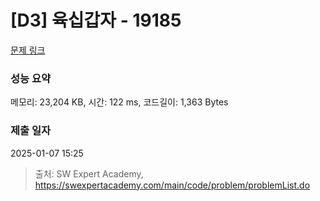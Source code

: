 # [D3] 육십갑자 - 19185 

[문제 링크](https://swexpertacademy.com/main/code/problem/problemDetail.do?contestProbId=AYzIZNkq-v4DFAQ9) 

### 성능 요약

메모리: 23,204 KB, 시간: 122 ms, 코드길이: 1,363 Bytes

### 제출 일자

2025-01-07 15:25



> 출처: SW Expert Academy, https://swexpertacademy.com/main/code/problem/problemList.do